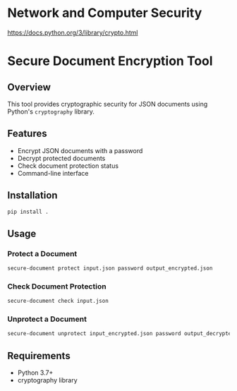 # Network and Computer Security
https://docs.python.org/3/library/crypto.html


# Secure Document Encryption Tool

## Overview
This tool provides cryptographic security for JSON documents using Python's `cryptography` library.

## Features
- Encrypt JSON documents with a password
- Decrypt protected documents
- Check document protection status
- Command-line interface

## Installation
```bash
pip install .
```

## Usage

### Protect a Document
```bash
secure-document protect input.json password output_encrypted.json
```

### Check Document Protection
```bash
secure-document check input.json
```

### Unprotect a Document
```bash
secure-document unprotect input_encrypted.json password output_decrypted.json
```

## Requirements
- Python 3.7+
- cryptography library